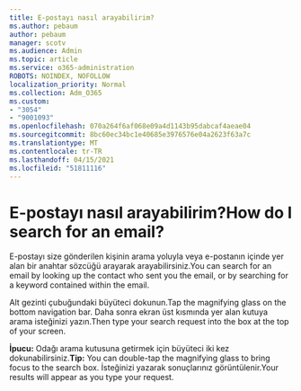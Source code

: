 ```yaml
---
title: E-postayı nasıl arayabilirim?
ms.author: pebaum
author: pebaum
manager: scotv
ms.audience: Admin
ms.topic: article
ms.service: o365-administration
ROBOTS: NOINDEX, NOFOLLOW
localization_priority: Normal
ms.collection: Adm_O365
ms.custom:
- "3054"
- "9001093"
ms.openlocfilehash: 070a264f6af068e09a4d1143b95dabcaf4aeae04
ms.sourcegitcommit: 8bc60ec34bc1e40685e3976576e04a2623f63a7c
ms.translationtype: MT
ms.contentlocale: tr-TR
ms.lasthandoff: 04/15/2021
ms.locfileid: "51811116"
---
```

# <a name="how-do-i-search-for-an-email"></a><span data-ttu-id="00b4e-102">E-postayı nasıl arayabilirim?</span><span class="sxs-lookup"><span data-stu-id="00b4e-102">How do I search for an email?</span></span>

<span data-ttu-id="00b4e-103">E-postayı size gönderilen kişinin arama yoluyla veya e-postanın içinde yer alan bir anahtar sözcüğü arayarak arayabilirsiniz.</span><span class="sxs-lookup"><span data-stu-id="00b4e-103">You can search for an email by looking up the contact who sent you the email, or by searching for a keyword contained within the email.</span></span>

<span data-ttu-id="00b4e-104">Alt gezinti çubuğundaki büyüteci dokunun.</span><span class="sxs-lookup"><span data-stu-id="00b4e-104">Tap the magnifying glass on the bottom navigation bar.</span></span> <span data-ttu-id="00b4e-105">Daha sonra ekran üst kısmında yer alan kutuya arama isteğinizi yazın.</span><span class="sxs-lookup"><span data-stu-id="00b4e-105">Then type your search request into the box at the top of your screen.</span></span> 

<span data-ttu-id="00b4e-106">**İpucu:** Odağı arama kutusuna getirmek için büyüteci iki kez dokunabilirsiniz.</span><span class="sxs-lookup"><span data-stu-id="00b4e-106">**Tip:** You can double-tap the magnifying glass to bring focus to the search box.</span></span> <span data-ttu-id="00b4e-107">İsteğinizi yazarak sonuçlarınız görüntülenir.</span><span class="sxs-lookup"><span data-stu-id="00b4e-107">Your results will appear as you type your request.</span></span> 
